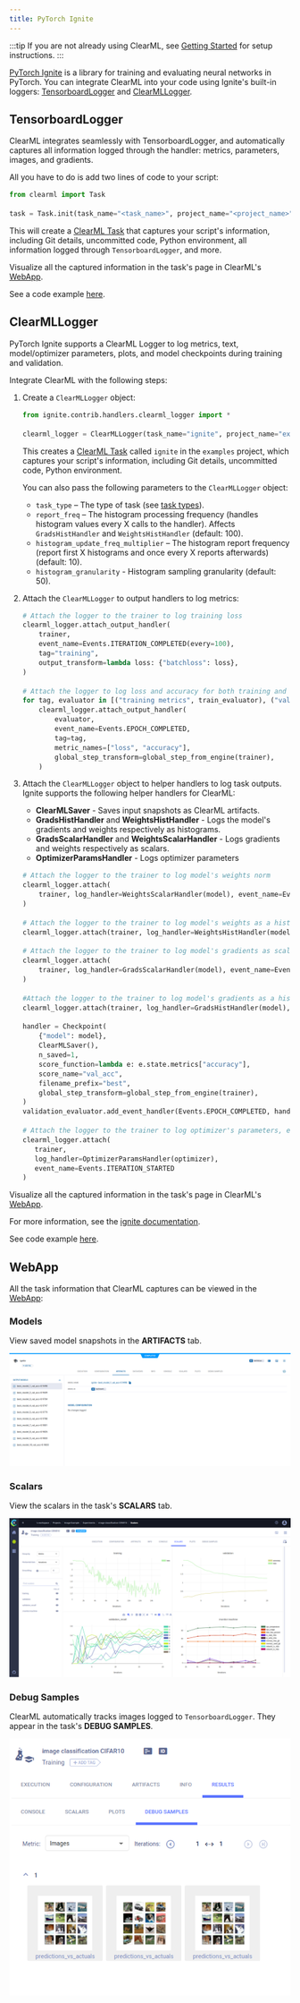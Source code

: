 ```yaml
---
title: PyTorch Ignite
---
```


:::tip
If you are not already using ClearML, see [Getting Started](../getting_started/ds/ds_first_steps.md) for setup 
instructions.
:::

[PyTorch Ignite](https://pytorch.org/ignite/index.html) is a library for training and evaluating neural networks in 
PyTorch. You can integrate ClearML into your code using Ignite's built-in loggers: [TensorboardLogger](#tensorboardlogger) 
and [ClearMLLogger](#clearmllogger). 

## TensorboardLogger

ClearML integrates seamlessly with TensorboardLogger, and automatically captures all information logged through the 
handler: metrics, parameters, images, and gradients.

All you have to do is add two lines of code to your script:

```python
from clearml import Task

task = Task.init(task_name="<task_name>", project_name="<project_name>")
```

This will create a [ClearML Task](../fundamentals/task.md) that captures your script's information, including Git details, 
uncommitted code, Python environment, all information logged through `TensorboardLogger`, and more. 

Visualize all the captured information in the task's page in ClearML's [WebApp](#webapp).

See a code example [here](https://github.com/clearml/clearml/blob/master/examples/frameworks/ignite/cifar_ignite.py).

## ClearMLLogger
PyTorch Ignite supports a ClearML Logger to log metrics, text, model/optimizer parameters, plots, and model checkpoints 
during training and validation. 

Integrate ClearML with the following steps:
1. Create a `ClearMLLogger` object:

   ```python
   from ignite.contrib.handlers.clearml_logger import *

   clearml_logger = ClearMLLogger(task_name="ignite", project_name="examples")
   ```
   
   This creates a [ClearML Task](../fundamentals/task.md) called `ignite` in the `examples` project, which captures your 
   script's information, including Git details, uncommitted code, Python environment. 
  
   You can also pass the following parameters to the `ClearMLLogger` object:
   * `task_type` – The type of task (see [task types](../fundamentals/task.md#task-types)).
   * `report_freq` – The histogram processing frequency (handles histogram values every X calls to the handler). Affects 
     `GradsHistHandler` and `WeightsHistHandler` (default: 100).
   * `histogram_update_freq_multiplier` – The histogram report frequency (report first X histograms and once every X 
     reports afterwards) (default: 10).
   * `histogram_granularity` - Histogram sampling granularity (default: 50).

1. Attach the `ClearMLLogger` to output handlers to log metrics: 

   ```python 
   # Attach the logger to the trainer to log training loss 
   clearml_logger.attach_output_handler(
       trainer,
       event_name=Events.ITERATION_COMPLETED(every=100),
       tag="training",
       output_transform=lambda loss: {"batchloss": loss},
   )
  
   # Attach the logger to log loss and accuracy for both training and validation
   for tag, evaluator in [("training metrics", train_evaluator), ("validation metrics", validation_evaluator)]:
       clearml_logger.attach_output_handler(
           evaluator,
           event_name=Events.EPOCH_COMPLETED,
           tag=tag,
           metric_names=["loss", "accuracy"],
           global_step_transform=global_step_from_engine(trainer),
       )
   ```

1. Attach the `ClearMLLogger` object to helper handlers to log task outputs. Ignite supports the following helper handlers for ClearML:
   * **ClearMLSaver** - Saves input snapshots as ClearML artifacts.
   * **GradsHistHandler** and **WeightsHistHandler** - Logs the model's gradients and weights respectively as histograms.
   * **GradsScalarHandler** and **WeightsScalarHandler** - Logs gradients and weights respectively as scalars.
   * **OptimizerParamsHandler** - Logs optimizer parameters

   ```python
   # Attach the logger to the trainer to log model's weights norm
   clearml_logger.attach(
       trainer, log_handler=WeightsScalarHandler(model), event_name=Events.ITERATION_COMPLETED(every=100)
   )

   # Attach the logger to the trainer to log model's weights as a histogram 
   clearml_logger.attach(trainer, log_handler=WeightsHistHandler(model), event_name=Events.EPOCH_COMPLETED(every=100))

   # Attach the logger to the trainer to log model's gradients as scalars
   clearml_logger.attach(
       trainer, log_handler=GradsScalarHandler(model), event_name=Events.ITERATION_COMPLETED(every=100)
   )

   #Attach the logger to the trainer to log model's gradients as a histogram    
   clearml_logger.attach(trainer, log_handler=GradsHistHandler(model), event_name=Events.EPOCH_COMPLETED(every=100))

   handler = Checkpoint(
       {"model": model},
       ClearMLSaver(),
       n_saved=1,
       score_function=lambda e: e.state.metrics["accuracy"],
       score_name="val_acc",
       filename_prefix="best",
       global_step_transform=global_step_from_engine(trainer),
   )
   validation_evaluator.add_event_handler(Events.EPOCH_COMPLETED, handler)
   
   # Attach the logger to the trainer to log optimizer's parameters, e.g. learning rate at each iteration
   clearml_logger.attach(
      trainer,
      log_handler=OptimizerParamsHandler(optimizer),
      event_name=Events.ITERATION_STARTED
   )
   ```
   
Visualize all the captured information in the task's page in ClearML's [WebApp](#webapp).

For more information, see the [ignite documentation](https://pytorch.org/ignite/v0.5.0.post2/generated/ignite.handlers.clearml_logger.html). 

See code example [here](https://github.com/pytorch/ignite/blob/master/examples/mnist/mnist_with_clearml_logger.py).

## WebApp

All the task information that ClearML captures can be viewed in the [WebApp](../webapp/webapp_overview.md): 

### Models

View saved model snapshots in the **ARTIFACTS** tab.

![Model snapshots](../img/ignite_artifact.png)

### Scalars 

View the scalars in the task's **SCALARS** tab.

![Scalars](../img/examples_cifar_scalars.png)


### Debug Samples

ClearML automatically tracks images logged to `TensorboardLogger`. They appear in the task's **DEBUG SAMPLES**.


![Debug Samples](../img/examples_integration_pytorch_ignite_debug.png)

